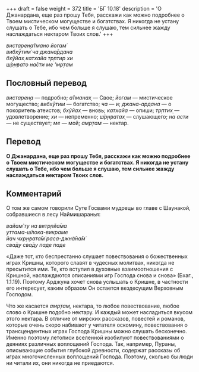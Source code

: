 +++
draft = false
weight = 372
title = 'БГ 10.18'
description = 'О Джанардана, еще раз прошу Тебя, расскажи как можно подробнее о Твоем мистическом могуществе и богатствах. Я никогда не устану слушать о Тебе, ибо чем больше я слушаю, тем сильнее жажду наслаждаться нектаром Твоих слов.'
+++

_вистарен̣а̄тмано йогам̇  
вибхӯтим̇ ча джана̄рдана  
бхӯйах̣ катхайа тр̣птир хи  
ш́р̣н̣вато на̄сти ме ’мр̣там_

## Пословный перевод

_вистарен̣а_ — подробно; _а̄тманах̣_ — Свое; _йогам_ — мистическое могущество; _вибхӯтим_ — богатство; _ча_ — и; _джана_\-_ардана_ — о покоритель атеистов; _бхӯйах̣_ — вновь; _катхайа_ — опиши; _тр̣птих̣_ — удовлетворение; _хи_ — непременно; _ш́р̣н̣ватах̣_ — слушающего; _на_ _асти_ — не существует; _ме_ — мой; _амр̣там_ — нектар.

## Перевод

**О Джанардана, еще раз прошу Тебя, расскажи как можно подробнее о Твоем мистическом могуществе и богатствах. Я никогда не устану слушать о Тебе, ибо чем больше я слушаю, тем сильнее жажду наслаждаться нектаром Твоих слов.**

## Комментарий

О том же самом говорили Суте Госвами мудрецы во главе с Шаунакой, собравшиеся в лесу Наймишаранья:

_вайам̇ ту на витр̣пйа̄ма  
уттама-ш́лока-викраме  
йач чхр̣н̣вата̄м̇ раса-джн̃а̄на̄м̇  
сва̄ду сва̄ду паде паде_

«Даже тот, кто беспрестанно слушает повествования о божественных играх Кришны, которого славят в чудесных молитвах, никогда не пресытится ими. Те, кто вступил в духовные взаимоотношения с Кришной, наслаждаются описаниями игр Господа снова и снова» (Бхаг., 1.1.19). Поэтому Арджуна хочет снова услышать о Кришне, в частности его интересует, каким образом Он остается вездесущим Верховным Господом.

Что же касается _амр̣там,_ нектара, то любое повествование, любое слово о Кришне подобно нектару. И каждый может насладиться вкусом этого нектара. В отличие от мирских рассказов, повестей и романов, которые очень скоро набивают у читателя оскомину, повествования о трансцендентных играх Господа Кришны можно слушать бесконечно. Именно поэтому летописи вселенной изобилуют повествованиями о деяниях различных воплощений Господа. Так, например, Пураны, описывающие события глубокой древности, содержат рассказы об играх многочисленных воплощений Господа. Поэтому, сколько бы люди ни читали их, они никогда не приедаются.
